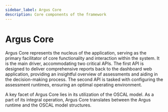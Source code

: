 ```yaml
---
sidebar_label: Argus Core
description: Core components of the framework
---
```


# Argus Core

Argus Core represents the nucleus of the application, serving as the primary facilitator of core functionality and interaction within the system. It is the main driver, accommodating two critical APIs. The first API is designed to deliver comprehensive reports back to the dashboard web application, providing an insightful overview of assessments and aiding in the decision-making process. The second API is tasked with configuring the assessment runtimes, ensuring an optimal operating environment.

A key facet of Argus Core lies in its utilization of the OSCAL model. As a part of its integral operation, Argus Core translates between the Argus runtime and the OSCAL model structures.
